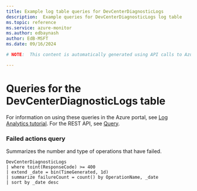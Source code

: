 ```yaml
---
title: Example log table queries for DevCenterDiagnosticLogs
description:  Example queries for DevCenterDiagnosticLogs log table
ms.topic: reference
ms.service: azure-monitor
ms.author: edbaynash
author: EdB-MSFT
ms.date: 09/16/2024

# NOTE:  This content is automatically generated using API calls to Azure. Any edits made on these files will be overwritten in the next run of the script. 

---
```


# Queries for the DevCenterDiagnosticLogs table

For information on using these queries in the Azure portal, see [Log Analytics tutorial](/azure/azure-monitor/logs/log-analytics-tutorial). For the REST API, see [Query](/rest/api/loganalytics/query).


### Failed actions query  


Summarizes the number and type of operations that have failed.  

```query
DevCenterDiagnosticLogs
| where toint(ResponseCode) >= 400 
| extend _date = bin(TimeGenerated, 1d)
| summarize failureCount = count() by OperationName, _date
| sort by _date desc
```

